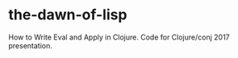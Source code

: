 # the-dawn-of-lisp
How to Write Eval and Apply in Clojure. Code for Clojure/conj 2017 presentation.
